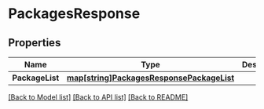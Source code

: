 # PackagesResponse

## Properties

Name | Type | Description | Notes
------------ | ------------- | ------------- | -------------
**PackageList** | [**map[string]PackagesResponsePackageList**](PackagesResponse_package_list.md) |  | [optional] 

[[Back to Model list]](../README.md#documentation-for-models) [[Back to API list]](../README.md#documentation-for-api-endpoints) [[Back to README]](../README.md)


